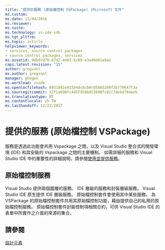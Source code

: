 ```yaml
---
title: "提供的服務 (原始檔控制 VSPackage) |Microsoft 文件"
ms.custom: 
ms.date: 11/04/2016
ms.reviewer: 
ms.suite: 
ms.technology: vs-ide-sdk
ms.tgt_pltfrm: 
ms.topic: article
helpviewer_keywords:
- services, source control packages
- source control packages, services
ms.assetid: 9db07d70-87d2-4401-bc88-e3a49d81e9a2
caps.latest.revision: "15"
author: gregvanl
ms.author: gregvanl
manager: ghogen
ms.workload: vssdk
ms.openlocfilehash: 6951881e915b44c0cb0c85685280f2b770647f3a
ms.sourcegitcommit: 32f1a690fc445f9586d53698fc82c7debd784eeb
ms.translationtype: MT
ms.contentlocale: zh-TW
ms.lasthandoff: 12/22/2017
---
```

# <a name="services-provided-source-control-vspackage"></a>提供的服務 (原始檔控制 VSPackage)
服務是透過此功能會共用 Vspackage 之間，以及 Visual Studio 整合式的開發環境 (IDE) 和其安裝的 Vspackage 之間的主要機制。 如需詳細的服務和 Visual Studio IDE 中的重要性的詳細說明，請參閱[使用並提供服務](../../extensibility/using-and-providing-services.md)。  
  
## <a name="the-source-control-service"></a>原始檔控制服務  
 Visual Studio 提供兩個圖層的服務、 IDE 層級的服務和封裝層級服務。 Visual Studio IDE 原生提供 IDE 層級服務。 原始檔控制套件會使用其中某些服務。 為 VSPackage 的原始檔控制套件共用其原始檔控制功能，藉由提供自己的私用的原始檔控制服務。 原始檔控制套件封裝控制項相關合約，可供 Visual Studio IDE 的表單中所實作之介面的來源的集合。  
  
## <a name="see-also"></a>請參閱  
 [設計元素](../../extensibility/internals/source-control-vspackage-design-elements.md)